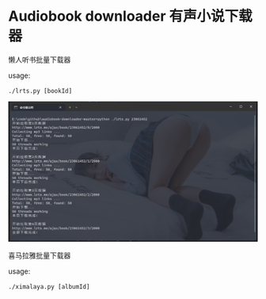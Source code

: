 # Audiobook downloader 有声小说下载器

懒人听书批量下载器

usage:
```
./lrts.py [bookId]
```
![懒人听书](https://raw.githubusercontent.com/codemonkey-m/audiobook-downloader/master/QQ%E6%88%AA%E5%9B%BE20240105181351.png)

喜马拉雅批量下载器

usage:
```
./ximalaya.py [albumId]
```

